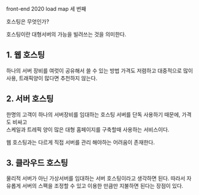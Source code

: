 
front-end 2020 load map 세 번째 

호스팅은 무엇인가? 

호스팅이란 대형서버의 가능을 빌려쓰는 것을 의미한다.

## 1. 웹 호스팅

하나의 서버 장비를 여럿이 공유해서 쓸 수 있는 방법
가격도 저렴하고 대중적으로 많이 사용,
트래픽양이 많다면 추천하지 않는다.

## 2. 서버 호스팅

한명의 고객이 하나의 서버장비를 임대하는 호스팅 
서버를 단독 사용하기 때문에, 가격도 비싸고  
스케일과 트레픽 양이 많은 대형 홈페이지를 구축할때 사용하는 서비스이다. 

웹 호스팅과는 다르게 직접 서버를 관리 해야하는 어려움이 존재한다.


## 3. 클라우드 호스팅 
물리적 서버가 아닌 가상서버를 임대하는 서버 호스팅이라고 생각하면 된다.
따라서 자유롭게 서버의 스팩을 조정할 수 있고 
이용한 만큼만 지불하면 된다는 장점이 있다.